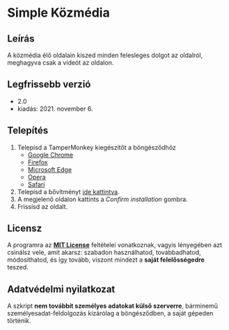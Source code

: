 Simple Közmédia
===============

## Leírás
A közmédia élő oldalain kiszed minden felesleges dolgot az oldalról, meghagyva csak a videót az oldalon.

## Legfrissebb verzió
* 2.0
* kiadás: 2021. november 6.

## Telepítés
1. Telepísd a TamperMonkey kiegészítőt a böngésződhöz
    * [Google Chrome](https://chrome.google.com/webstore/detail/tampermonkey/dhdgffkkebhmkfjojejmpbldmpobfkfo)
    * [Firefox](https://addons.mozilla.org/en-US/firefox/addon/tampermonkey)
    * [Microsoft Edge](https://microsoftedge.microsoft.com/insider-addons/detail/iikmkjmpaadaobahmlepeloendndfphd)
    * [Opera](https://addons.opera.com/en/extensions/details/tampermonkey-beta)
    * [Safari](https://apps.apple.com/us/app/tampermonkey/id1482490089)
2. Telepísd a bővítményt [ide kattintva](https://github.com/simkoG/kozmedia/raw/main/kozmedia.user.js). 
3. A megjelenő oldalon kattints a *Confirm installation* gombra. 
4. Frissísd az oldalt. 
	
## Licensz
A programra az **[MIT License](http://opensource.org/licenses/MIT)** feltételei vonatkoznak, vagyis lényegében azt csinálsz vele, amit akarsz: szabadon használhatod, továbbadhatod, módosíthatod, és így tovább, viszont mindezt a **saját felelősségedre** teszed.

## Adatvédelmi nyilatkozat
A szkript **nem továbbít személyes adatokat külső szerverre**, bárminemű személyesadat-feldolgozás kizárólag a böngésződben, a saját gépeden történik.
